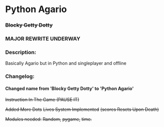 # Python Agario
### ~~Blocky Getty Dotty~~

### MAJOR REWRITE UNDERWAY

### Description:

  Basically Agario but in Python and singleplayer and offline
  


### Changelog:
#### Changed name from 'Blocky Getty Dotty' to 'Python Agario'



~~Instruction In The Game   (PAUSE IT)~~


~~Added More Dots~~
~~Lives System Implemented~~
~~(scores Resets Upon Death)~~

~~Modules needed:~~
~~Random,~~
~~pygame,~~
~~time.~~

